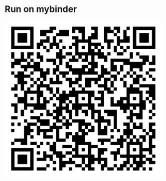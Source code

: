 # Run on mybinder
[![Binder](qr-code.png)](https://mybinder.org/v2/gh/patrickhaddadteaching/paramt1/main?urlpath=voila%2Frender%2Fparamt1_binder.ipynb)
